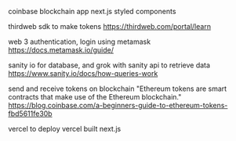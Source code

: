 coinbase blockchain app
next.js
styled components


thirdweb sdk to make tokens
https://thirdweb.com/portal/learn

web 3 authentication, login using metamask
https://docs.metamask.io/guide/

sanity io for database, and grok with sanity api to retrieve data
https://www.sanity.io/docs/how-queries-work

send and receive tokens on blockchain
"Ethereum tokens are smart contracts that make use of the Ethereum blockchain."
https://blog.coinbase.com/a-beginners-guide-to-ethereum-tokens-fbd5611fe30b


vercel to deploy
vercel built next.js
